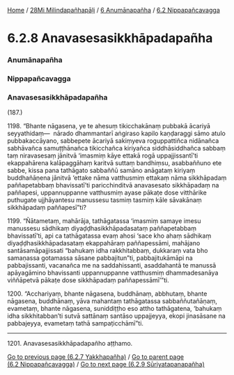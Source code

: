 
[Home](/) / [28Mi Milindapañhapāḷi](../../../28Mi.md) / [6 Anumānapañha](../../6.md) / [6.2 Nippapañcavagga](../6.2.md)

# 6.2.8 Anavasesasikkhāpadapañha

### Anumānapañha

### Nippapañcavagga

### Anavasesasikkhāpadapañha

(187.)

1198\. “Bhante nāgasena, ye te ahesuṃ tikicchakānaṃ pubbakā ācariyā seyyathidaṃ—  nārado dhammantarī aṅgiraso kapilo kaṇḍaraggi sāmo atulo pubbakaccāyano, sabbepete ācariyā sakiṃyeva roguppattiñca nidānañca sabhāvañca samuṭṭhānañca tikicchañca kiriyañca siddhāsiddhañca sabbaṃ taṃ niravasesaṃ jānitvā ‘imasmiṃ kāye ettakā rogā uppajjissantī’ti ekappahārena kalāpaggāhaṃ karitvā suttaṃ bandhiṃsu, asabbaññuno ete sabbe, kissa pana tathāgato sabbaññū samāno anāgataṃ kiriyaṃ buddhañāṇena jānitvā ‘ettake nāma vatthusmiṃ ettakaṃ nāma sikkhāpadaṃ paññapetabbaṃ bhavissatī’ti paricchinditvā anavasesato sikkhāpadaṃ na paññapesi, uppannuppanne vatthusmiṃ ayase pākaṭe dose vitthārike puthugate ujjhāyantesu manussesu tasmiṃ tasmiṃ kāle sāvakānaṃ sikkhāpadaṃ paññapesī”ti?

1199\. “Ñātametaṃ, mahārāja, tathāgatassa ‘imasmiṃ samaye imesu manussesu sādhikaṃ diyaḍḍhasikkhāpadasataṃ paññapetabbaṃ bhavissatī’ti, api ca tathāgatassa evaṃ ahosi ‘sace kho ahaṃ sādhikaṃ diyaḍḍhasikkhāpadasataṃ ekappahāraṃ paññapessāmi, mahājano santāsamāpajjissati “bahukaṃ idha rakkhitabbaṃ, dukkaraṃ vata bho samaṇassa gotamassa sāsane pabbajitun”ti, pabbajitukāmāpi na pabbajissanti, vacanañca me na saddahissanti, asaddahantā te manussā apāyagāmino bhavissanti uppannuppanne vatthusmiṃ dhammadesanāya viññāpetvā pākaṭe dose sikkhāpadaṃ paññapessāmī’”ti.

1200\. “Acchariyaṃ, bhante nāgasena, buddhānaṃ, abbhutaṃ, bhante nāgasena, buddhānaṃ, yāva mahantaṃ tathāgatassa sabbaññutañāṇaṃ, evametaṃ, bhante nāgasena, suniddiṭṭho eso attho tathāgatena, ‘bahukaṃ idha sikkhitabban’ti sutvā sattānaṃ santāso uppajjeyya, ekopi jinasāsane na pabbajeyya, evametaṃ tathā sampaṭicchāmī”ti.

---

1201\. Anavasesasikkhāpadapañho aṭṭhamo.



[Go to previous page (6.2.7 Yakkhapañha)](6.2.7.md) / [Go to parent page (6.2 Nippapañcavagga)](../6.2.md) / [Go to next page (6.2.9 Sūriyatapanapañha)](6.2.9.md)


